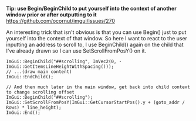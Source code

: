 **Tip: use Begin/BeginChild to put yourself into the context of another window prior or after outputting to it**<br>
https://github.com/ocornut/imgui/issues/270

An interesting trick that isn't obvious is that you can use Begin() just to put yourself into the context of that window. So here I want to react to the user inputting an address to scroll to, I use BeginChild() again on the child that I've already drawn so I can use SetScrollFromPosY() on it.

```
ImGui::BeginChild("##scrolling", ImVec2(0, -ImGui::GetItemsLineHeightWithSpacing()));
// ...(draw main content)
ImGui::EndChild();

// And then much later in the main window, get back into child context to change scrolling offset
ImGui::BeginChild("##scrolling");
ImGui::SetScrollFromPosY(ImGui::GetCursorStartPos().y + (goto_addr / Rows) * line_height);
ImGui::End();
```
